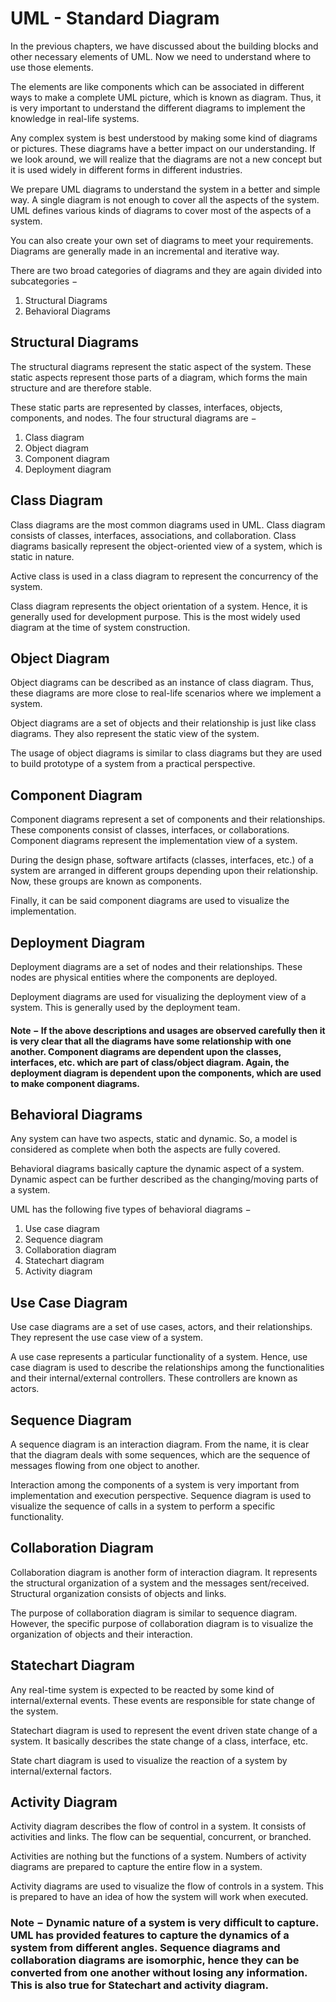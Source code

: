 # UML - Standard Diagram

In the previous chapters, we have discussed about the building blocks and other necessary elements of UML. Now we need to understand where to use those elements.

The elements are like components which can be associated in different ways to make a complete UML picture, which is known as diagram. Thus, it is very important to understand the different diagrams to implement the knowledge in real-life systems.

Any complex system is best understood by making some kind of diagrams or pictures. These diagrams have a better impact on our understanding. If we look around, we will realize that the diagrams are not a new concept but it is used widely in different forms in different industries.

We prepare UML diagrams to understand the system in a better and simple way. A single diagram is not enough to cover all the aspects of the system. UML defines various kinds of diagrams to cover most of the aspects of a system.

You can also create your own set of diagrams to meet your requirements. Diagrams are generally made in an incremental and iterative way.

There are two broad categories of diagrams and they are again divided into subcategories −

1. Structural Diagrams
2. Behavioral Diagrams

## Structural Diagrams
The structural diagrams represent the static aspect of the system. These static aspects represent those parts of a diagram, which forms the main structure and are therefore stable.

These static parts are represented by classes, interfaces, objects, components, and nodes. The four structural diagrams are −

1. Class diagram
2. Object diagram
3. Component diagram
4. Deployment diagram

## Class Diagram
Class diagrams are the most common diagrams used in UML. Class diagram consists of classes, interfaces, associations, and collaboration. Class diagrams basically represent the object-oriented view of a system, which is static in nature.

Active class is used in a class diagram to represent the concurrency of the system.

Class diagram represents the object orientation of a system. Hence, it is generally used for development purpose. This is the most widely used diagram at the time of system construction.

## Object Diagram
Object diagrams can be described as an instance of class diagram. Thus, these diagrams are more close to real-life scenarios where we implement a system.

Object diagrams are a set of objects and their relationship is just like class diagrams. They also represent the static view of the system.

The usage of object diagrams is similar to class diagrams but they are used to build prototype of a system from a practical perspective.

## Component Diagram
Component diagrams represent a set of components and their relationships. These components consist of classes, interfaces, or collaborations. Component diagrams represent the implementation view of a system.

During the design phase, software artifacts (classes, interfaces, etc.) of a system are arranged in different groups depending upon their relationship. Now, these groups are known as components.

Finally, it can be said component diagrams are used to visualize the implementation.

## Deployment Diagram
Deployment diagrams are a set of nodes and their relationships. These nodes are physical entities where the components are deployed.

Deployment diagrams are used for visualizing the deployment view of a system. This is generally used by the deployment team.

#### Note − If the above descriptions and usages are observed carefully then it is very clear that all the diagrams have some relationship with one another. Component diagrams are dependent upon the classes, interfaces, etc. which are part of class/object diagram. Again, the deployment diagram is dependent upon the components, which are used to make component diagrams.

## Behavioral Diagrams
Any system can have two aspects, static and dynamic. So, a model is considered as complete when both the aspects are fully covered.

Behavioral diagrams basically capture the dynamic aspect of a system. Dynamic aspect can be further described as the changing/moving parts of a system.

UML has the following five types of behavioral diagrams −

1. Use case diagram
2. Sequence diagram
3. Collaboration diagram
4. Statechart diagram
5. Activity diagram

## Use Case Diagram
Use case diagrams are a set of use cases, actors, and their relationships. They represent the use case view of a system.

A use case represents a particular functionality of a system. Hence, use case diagram is used to describe the relationships among the functionalities and their internal/external controllers. These controllers are known as actors.

## Sequence Diagram
A sequence diagram is an interaction diagram. From the name, it is clear that the diagram deals with some sequences, which are the sequence of messages flowing from one object to another.

Interaction among the components of a system is very important from implementation and execution perspective. Sequence diagram is used to visualize the sequence of calls in a system to perform a specific functionality.

## Collaboration Diagram
Collaboration diagram is another form of interaction diagram. It represents the structural organization of a system and the messages sent/received. Structural organization consists of objects and links.

The purpose of collaboration diagram is similar to sequence diagram. However, the specific purpose of collaboration diagram is to visualize the organization of objects and their interaction.

## Statechart Diagram
Any real-time system is expected to be reacted by some kind of internal/external events. These events are responsible for state change of the system.

Statechart diagram is used to represent the event driven state change of a system. It basically describes the state change of a class, interface, etc.

State chart diagram is used to visualize the reaction of a system by internal/external factors.

## Activity Diagram
Activity diagram describes the flow of control in a system. It consists of activities and links. The flow can be sequential, concurrent, or branched.

Activities are nothing but the functions of a system. Numbers of activity diagrams are prepared to capture the entire flow in a system.

Activity diagrams are used to visualize the flow of controls in a system. This is prepared to have an idea of how the system will work when executed.

### Note − Dynamic nature of a system is very difficult to capture. UML has provided features to capture the dynamics of a system from different angles. Sequence diagrams and collaboration diagrams are isomorphic, hence they can be converted from one another without losing any information. This is also true for Statechart and activity diagram.
